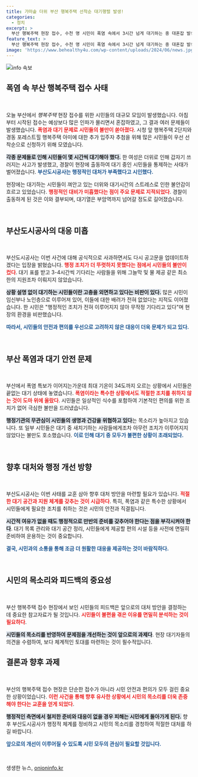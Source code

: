 ```yaml
---
title: 가마솥 더위 부산 행복주택 선착순 대기행렬 발생!
categories:
  - 정치
excerpt: >
  부산 행복주택 현장 접수, 수천 명 시민이 폭염 속에서 3시간 넘게 대기하는 중 대혼잡 발생! 경찰 출동, 공기업의 부실 대응에 불만 폭발. 자세한 소식은 클릭하세요!
feature_text: >
  부산 행복주택 현장 접수, 수천 명 시민이 폭염 속에서 3시간 넘게 대기하는 중 대혼잡 발생! 경찰 출동, 공기업의 부실 대응에 불만 폭발. 자세한 소식은 클릭하세요!
image: 'https://www.behealthy4u.com/wp-content/uploads/2024/06/news.jpg'
---
```


<p><img src="https://www.behealthy4u.com/wp-content/uploads/2024/06/news.jpg" alt="info 속보" /></p>

<h2 data-ke-size="size26">폭염 속 부산 행복주택 접수 사태</h2>

<p data-ke-size="size16">&nbsp;</p>

<p>오늘 부산에서 <em>행복주택</em> 현장 접수를 위한 시민들의 대규모 모임이 발생했습니다. 아침부터 시작된 접수는 예상보다 많은 인파가 몰리면서 혼잡하였고, 그 결과 여러 문제들이 발생했습니다. <b><span style="color: #ee2323;">폭염과 대기 문제로 시민들의 불만이 쏟아졌다</span></b>. 시청 앞 행복주택 2단지와 경동 포레스트힐 행복주택 아미에 대한 추가 입주자 추첨을 위해 많은 시민들이 우선 선착순으로 신청하기 위해 모였습니다.</p>

<p><b><span style="background-color: #21538527;">각종 문제들로 인해 시민들이 몇 시간씩 대기해야 했다.</span></b> 한 여성은 더위로 인해 갑자기 쓰러지는 사고가 발생했고, 경찰이 현장에 출동하여 대기 중인 시민들을 통제하는 사태가 벌어졌습니다. <b><span style="color: #1a5490;">부산도시공사는 행정적인 대처가 부족했다고 시인했다.</span></b> </p>

<p>현장에는 대기하는 시민들이 껴안고 있는 더위와 대기시간의 스트레스로 인한 불안감이 흐르고 있었습니다. <b><span style="color: #ee2323;">행정적인 대비가 미흡했다는 점이 주요 문제로 지적되었다</span></b>. 경찰이 출동하게 된 것은 이와 결부되며, 대기열은 부암역까지 넘어갈 정도로 길어졌습니다.</p>

<p data-ke-size="size16">&nbsp;</p>

<h2 data-ke-size="size26">부산도시공사의 대응 미흡</h2>

<p data-ke-size="size16">&nbsp;</p>

<p>부산도시공사는 이번 사건에 대해 공식적으로 사과하면서도 다시 공고문을 업데이트하겠다는 입장을 밝혔습니다. <b><span style="color: #ee2323;">행정 조치가 더 뚜렷하지 못했다는 점에서 시민들의 불만이 컸다</span></b>. 대기 표를 받고 3-4시간씩 기다리는 사람들을 위해 그늘막 및 물 제공 같은 최소한의 지원조차 이뤄지지 않았습니다. </p>

<p><b><span style="background-color: #21538527;">상황 설명 없이 대기하는 시민들이란 고충을 외면하고 있다는 비판이 있다.</span></b> 많은 시민이 임신부나 노인층으로 이루어져 있어, 이들에 대한 배려가 전혀 없었다는 지적도 이어졌습니다. 한 시민은 "행정적인 조치가 전혀 이루어지지 않아 무작정 기다리고 있다"며 현장의 환경을 비판했습니다.</p>

<p><b><span style="color: #1a5490;">따라서, 시민들의 안전과 편의를 우선으로 고려하지 않은 대응이 더욱 문제가 되고 있다.</span></b>  </p>

<p data-ke-size="size16">&nbsp;</p>

<h2 data-ke-size="size26">부산 폭염과 대기 안전 문제</h2>

<p data-ke-size="size16">&nbsp;</p>

<p>부산에서 폭염 특보가 이어지는가운데 최대 기온이 34도까지 오르는 상황에서 시민들은 끝없는 대기 상태에 놓였습니다. <b><span style="color: #ee2323;">폭염이라는 특수한 상황에서도 적절한 조치를 취하지 않는 것이 도마 위에 올랐다</span></b>. 시민들은 일상적인 식수를 포함하여 기본적인 편의를 위한 조치가 없어 극심한 불만을 드러냈습니다. </p>

<p><b><span style="background-color: #21538527;">행정기관의 무관심이 시민들의 생명과 건강을 위협하고 있다</span></b>는 목소리가 높아지고 있습니다. 또 일부 시민들은 대기 중 새치기하는 사람들에게조차 아무런 조치가 이루어지지 않았다는 불만도 호소했습니다. <b><span style="color: #1a5490;">이로 인해 대기 중 모두가 불편한 상황이 초래되었다.</span></b></p>

<p data-ke-size="size16">&nbsp;</p>

<h2 data-ke-size="size26">향후 대처와 행정 개선 방향</h2>

<p data-ke-size="size16">&nbsp;</p>

<p>부산도시공사는 이번 사태를 교훈 삼아 향후 대처 방안을 마련할 필요가 있습니다. <b><span style="color: #ee2323;">적절한 대기 공간과 지원 체계를 갖추는 것이 시급하다</span></b>. 특히, 폭염과 같은 특수한 상황에서 시민들에게 필요한 조치를 취하는 것은 시민의 안전과 직결됩니다. </p>

<p><b><span style="background-color: #21538527;">시간적 여유가 없을 때도 행정적으로 만반의 준비를 갖추어야 한다는 점을 부각시켜야 한다</span></b>. 대기 목록 관리와 대기 공간 정리, 시민들에게 제공할 편의 시설 등을 사전에 면밀히 준비하여 운용하는 것이 중요합니다. </p>

<p><b><span style="color: #1a5490;">결국, 시민과의 소통을 통해 조금 더 원활한 대응을 제공하는 것이 바람직하다.</span></b> </p>

<p data-ke-size="size16">&nbsp;</p>

<h2 data-ke-size="size26">시민의 목소리와 피드백의 중요성</h2>

<p data-ke-size="size16">&nbsp;</p>

<p>부산 행복주택 접수 현장에서 보인 시민들의 피드백은 앞으로의 대처 방안을 결정하는 데 중요한 참고자료가 될 것입니다. <b><span style="color: #ee2323;">시민들이 불편을 겪은 이유를 면밀히 분석하는 것이 필요하다</span></b>. </p>

<p><b><span style="background-color: #21538527;">시민들의 목소리를 반영하여 문제점을 개선하는 것이 앞으로의 과제다</span></b>. 현장 대기자들의 의견을 수렴하여, 보다 체계적인 토대를 마련하는 것이 필수적입니다. </p>

<h2 data-ke-size="size26">결론과 향후 과제</h2>

<p data-ke-size="size16">&nbsp;</p>

<p>부산의 행복주택 접수 현장은 단순한 접수가 아니라 시민 안전과 편의가 모두 걸린 중요한 상황이었습니다. <b><span style="color: #ee2323;">이런 사건을 통해 향후 유사한 상황에서 시민의 목소리를 더욱 존중해야 한다는 교훈을 얻게 되었다</span></b>. </p>

<p><b><span style="background-color: #21538527;">행정적인 측면에서 철저한 준비와 대응이 없을 경우 피해는 시민에게 돌아가게 된다.</span></b>  향후 부산도시공사가 행정적 체계를 정비하고 시민의 목소리를 경청하여 적절한 대처를 하길 바랍니다. </p>

<p><b><span style="color: #1a5490;">앞으로의 개선이 이루어질 수 있도록 시민 모두의 관심이 필요할 것입니다.</span></b> </p>

<p data-ke-size="size16">&nbsp;</p>
생생한 뉴스, <a href="https://onioninfo.kr" rel="dofollow">onioninfo.kr</a>


